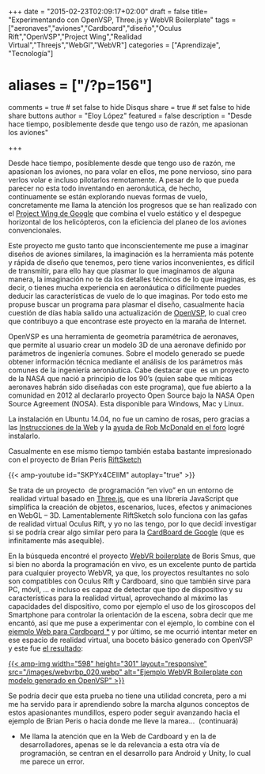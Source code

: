 +++
date = "2015-02-23T02:09:17+02:00"
draft = false
title= "Experimentando con OpenVSP, Three.js y WebVR Boilerplate"
tags = ["aeronaves","aviones","Cardboard","diseño","Oculus Rift","OpenVSP","Project Wing","Realidad Virtual","Threejs","WebGl","WebVR"]
categories = ["Aprendizaje", "Tecnología"]
# aliases = ["/?p=156"]
comments = true	# set false to hide Disqus
share = true	# set false to hide share buttons
author = "Eloy López"
featured = false
description = "Desde hace tiempo, posiblemente desde que tengo uso de razón, me apasionan los aviones"

+++

Desde hace tiempo, posiblemente desde que tengo uso de razón, me apasionan los aviones, no para volar en ellos, me pone nervioso, sino para verlos volar e incluso pilotarlos remotamente. A pesar de lo que pueda parecer no esta todo inventando en aeronáutica, de hecho, continuamente se están explorando nuevas formas de vuelo, concretamente me llama la atención los progresos que se han realizado con el <a title="Project Wing de Google" href="http://www.xataka.com/otros/google-presenta-project-wing-sus-drones-para-entregas" target="_blank">Project Wing de Google</a> que combina el vuelo estático y el despegue horizontal de los helicópteros, con la eficiencia del planeo de los aviones convencionales.

Este proyecto me gusto tanto que inconscientemente me puse a imaginar diseños de aviones similares, la imaginación es la herramienta más potente y rápida de diseño que tenemos, pero tiene varios inconvenientes, es difícil de transmitir, para ello hay que plasmar lo que imaginamos de alguna manera, la imaginación no te da los detalles técnicos de lo que imaginas, es decir, o tienes mucha experiencia en aeronáutica o difícilmente puedes deducir las características de vuelo de lo que imaginas. Por todo esto me propuse buscar un programa para plasmar el diseño, casualmente hacia cuestión de días había salido una actualización de <a title="OpenVsp" href="http://www.openvsp.org/" target="_blank">OpenVSP</a>, lo cual creo que contribuyo a que encontrase este proyecto en la maraña de Internet.

OpenVSP es una herramienta de geometría paramétrica de aeronaves, que permite al usuario crear un modelo 3D de una aeronave definido por parámetros de ingeniería comunes. Sobre el modelo generado se puede obtener información técnica mediante el análisis de los parámetros más comunes de la ingeniería aeronáutica. Cabe destacar que  es un proyecto de la NASA que nació a principio de los 90&#8217;s (quien sabe que míticas aeronaves habrán sido diseñadas con este programa), que fue abierto a la comunidad en 2012 al declararlo proyecto Open Source bajo la NASA Open Source Agreement (NOSA). Esta disponible para Windows, Mac y Linux.

La instalación en Ubuntu 14.04, no fue un camino de rosas, pero gracias a las <a title="Instrucciones de la Web" href="http://www.openvsp.org/wiki/doku.php?id=installation_on_ubuntu_11.10" target="_blank">Instrucciones de la Web</a> y la <a title="ayuda de Rob McDonald en el foro" href="https://groups.google.com/forum/#!topic/openvsp/YF64iqoFDFs" target="_blank">ayuda de Rob McDonald en el foro</a> logré instalarlo.

Casualmente en ese mismo tiempo también estaba bastante impresionado con el proyecto de Brian Peris <a title="RiftSketch" href="https://github.com/brianpeiris/RiftSketch" target="_blank">RiftSketch</a>

{{< amp-youtube id="SKPYx4CEIlM" autoplay="true" >}}

Se trata de un proyecto  de programación &#8220;en vivo&#8221; en un entorno de  realidad virtual basado en <a title="Three.js" href="http://threejs.org/" target="_blank">Three.js</a>, que es una librería JavaScript que simplifica la creación de objetos, escenarios, luces, efectos y animaciones en WebGL &#8211; 3D. Lamentablemente RiftSketch solo funciona con las gafas de realidad virtual Oculus Rift, y yo no las tengo, por lo que decidí investigar si se podría crear algo similar pero para la <a title="CardBoard de Google" href="https://www.google.com/get/cardboard/ " target="_blank">CardBoard de Google</a> (que es infinitamente más asequible).

En la búsqueda encontré el proyecto <a title="WebVR boilerplate" href="http://smus.com/responsive-vr/" target="_blank">WebVR boilerplate</a> de Boris Smus, que si bien no aborda la programación en vivo, es un excelente punto de partida para cualquier proyecto WebVR, ya que, los proyectos resultantes no solo son compatibles con Oculus Rift y Cardboard, sino que también sirve para PC, móvil, &#8230; e incluso es capaz de detectar que tipo de dispositivo y su características para la realidad virtual, aprovechando al máximo las capacidades del dispositivo, como por ejemplo el uso de los giroscopos del Smartphone para controlar la orientación de la escena, sobra decir que me encantó, así que me puse a experimentar con el ejemplo, lo combine con el <a title="Ejemplo Web Cardboard" href="http://vr.chromeexperiments.com/" target="_blank">ejemplo Web para Cardboard *</a> y por último, se me ocurrió intentar meter en ese espacio de realidad virtual, una boceto básico generado con OpenVSP y este fue <a title="Ejemplo WebVR Boilerplate" href="http://deft.work/webvrbp/" target="_blank">el resultado</a>:

[{{< amp-img width="598" height="301" layout="responsive" src="/images/webvrbp_020.webp" alt="Ejemplo WebVR Boilerplate con modelo generado en OpenVSP" >}}](http://deft.work/webvrbp/)

Se podría decir que esta prueba no tiene una utilidad concreta, pero a mi me ha servido para ir aprendiendo sobre la marcha algunos conceptos de estos apasionantes mundillos, espero poder seguir avanzando hacia el ejemplo de Brian Peris o hacia donde me lleve la marea&#8230;  (continuará)

* Me llama la atención que en la Web de Cardboard y en la de desarrolladores, apenas se le da relevancia a esta otra vía de programación, se centran en el desarrollo para Android y Unity, lo cual me parece un error.

